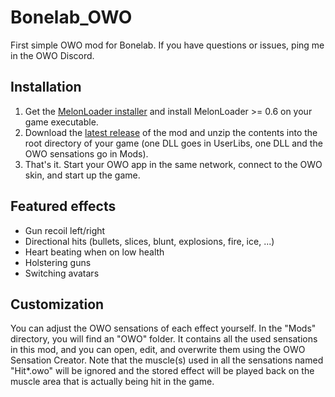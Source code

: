 # Bonelab_OWO
First simple OWO mod for Bonelab. If you have questions or issues, ping me in the OWO Discord.

## Installation
1. Get the [MelonLoader installer](https://melonwiki.xyz/#/?id=automated-installation) and install MelonLoader >= 0.6 on your game executable.
2. Download the [latest release](https://github.com/floh-bhaptics/Bonelab_OWO/releases/latest/) of the mod and unzip the contents into the root directory of your game (one DLL goes in UserLibs, one DLL and the OWO sensations go in Mods).
3. That's it. Start your OWO app in the same network, connect to the OWO skin, and start up the game.

## Featured effects
- Gun recoil left/right
- Directional hits (bullets, slices, blunt, explosions, fire, ice, ...)
- Heart beating when on low health
- Holstering guns
- Switching avatars

## Customization
You can adjust the OWO sensations of each effect yourself. In the "Mods" directory, you will find an "OWO" folder. It contains all the used sensations in this mod, and you can open, edit, and overwrite them using the OWO Sensation Creator. Note that the muscle(s) used in all the sensations named "Hit*.owo" will be ignored and the stored effect will be played back on the muscle area that is actually being hit in the game.
